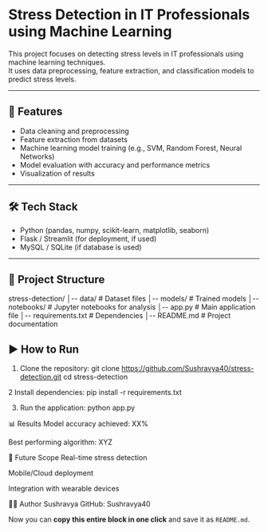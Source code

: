 # Stress Detection in IT Professionals using Machine Learning

This project focuses on detecting stress levels in IT professionals using machine learning techniques.  
It uses data preprocessing, feature extraction, and classification models to predict stress levels.

---

## 🚀 Features
- Data cleaning and preprocessing
- Feature extraction from datasets
- Machine learning model training (e.g., SVM, Random Forest, Neural Networks)
- Model evaluation with accuracy and performance metrics
- Visualization of results

---

## 🛠️ Tech Stack
- Python (pandas, numpy, scikit-learn, matplotlib, seaborn)
- Flask / Streamlit (for deployment, if used)
- MySQL / SQLite (if database is used)

---

## 📂 Project Structure
stress-detection/
│-- data/ # Dataset files
│-- models/ # Trained models
│-- notebooks/ # Jupyter notebooks for analysis
│-- app.py # Main application file
│-- requirements.txt # Dependencies
│-- README.md # Project documentation


## ▶️ How to Run
1. Clone the repository:
   git clone https://github.com/Sushravya40/stress-detection.git
   cd stress-detection
   
2 Install dependencies:
pip install -r requirements.txt

3. Run the application:
python app.py


📊 Results
Model accuracy achieved: XX%

Best performing algorithm: XYZ

📌 Future Scope
Real-time stress detection

Mobile/Cloud deployment

Integration with wearable devices

👨‍💻 Author
Sushravya
GitHub: Sushravya40

Now you can **copy this entire block in one click** and save it as `README.md`.  

